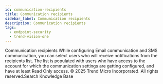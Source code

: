 ```yaml
---
id: communication-recipients
title: Communication recipients
sidebar_label: Communication recipients
description: Communication recipients
tags:
  - endpoint-security
  - trend-vision-one
---
```


 Communication recipients While configuring Email communication and SMS communication, you can select users who will receive notifications from the recipients list. The list is populated with users who have access to the account for which the communication settings are getting configured, and have at least Read Only access. © 2025 Trend Micro Incorporated. All rights reserved.Search Knowledge Base